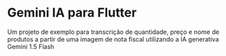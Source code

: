 # Gemini IA para Flutter

Um projeto de exemplo para transcrição de quantidade, preço e nome de produtos a partir de uma imagem de nota fiscal utilizando a IA generativa Gemini 1.5 Flash
